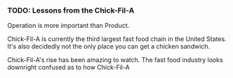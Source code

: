 ### TODO: Lessons from the Chick-Fil-A
Operation is more important than Product.

Chick-Fil-A is currently the third largest fast food chain in the United States. It's also decidedly not the only place you can get a chicken sandwich. 

Chick-Fil-A's rise has been amazing to watch. The fast food industry looks downright confused as to how Chick-Fil-A 